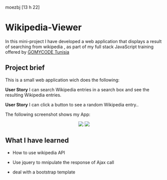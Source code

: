 moezbj [13 h 22] 
# Wikipedia-Viewer
In this mini-project I have developed a  web application that displays a result of searching from wikipedia , as part of my full stack JavaScript training offered by [GOMYCODE Tunisia](https://www.gomycode.tn)
## Project brief
This is a small web application wich does the following:

<strong>User Story</strong> I can search Wikipedia entries in a search box and see the resulting Wikipedia entries.

<strong>User Story</strong>  I can click a button to see a random Wikipedia entry..






The following screenshot shows my App:
<p align="center">
    <img src="images/m.png">
    <img src="images/m1.png">

</p>

## What I have learned

* How to use wikipedia API

* Use jquery to mnipulate the response of Ajax call

* deal with a bootstrap template